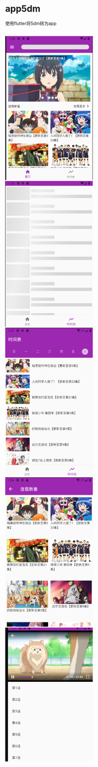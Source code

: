 # app5dm

使用flutter将5dm转为app

<br/>
    <img width="280" src="screenshots/1.png"/>
    <img width="280" src="screenshots/2.png"/>
    <img width="280" src="screenshots/3.png"/>
    <img width="280" src="screenshots/4.png"/>
    <img width="280" src="screenshots/5.png"/>